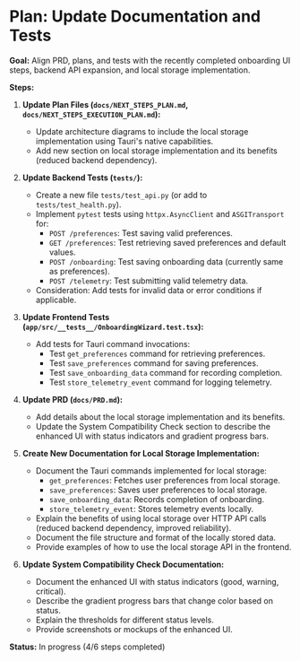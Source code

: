 # Plan: Update Documentation and Tests

**Goal:** Align PRD, plans, and tests with the recently completed onboarding UI steps, backend API expansion, and local storage implementation.

**Steps:**

1.  **Update Plan Files (`docs/NEXT_STEPS_PLAN.md`, `docs/NEXT_STEPS_EXECUTION_PLAN.md`):** 
    *   Update architecture diagrams to include the local storage implementation using Tauri's native capabilities.
    *   Add new section on local storage implementation and its benefits (reduced backend dependency).

2.  **Update Backend Tests (`tests/`):**
    *   Create a new file `tests/test_api.py` (or add to `tests/test_health.py`).
    *   Implement `pytest` tests using `httpx.AsyncClient` and `ASGITransport` for:
        *   `POST /preferences`: Test saving valid preferences.
        *   `GET /preferences`: Test retrieving saved preferences and default values.
        *   `POST /onboarding`: Test saving onboarding data (currently same as preferences).
        *   `POST /telemetry`: Test submitting valid telemetry data.
    *   Consideration: Add tests for invalid data or error conditions if applicable.

3.  **Update Frontend Tests (`app/src/__tests__/OnboardingWizard.test.tsx`):**
    *   Add tests for Tauri command invocations:
        *   Test `get_preferences` command for retrieving preferences.
        *   Test `save_preferences` command for saving preferences.
        *   Test `save_onboarding_data` command for recording completion.
        *   Test `store_telemetry_event` command for logging telemetry.

4.  **Update PRD (`docs/PRD.md`):**
    *   Add details about the local storage implementation and its benefits.
    *   Update the System Compatibility Check section to describe the enhanced UI with status indicators and gradient progress bars.

5.  **Create New Documentation for Local Storage Implementation:**
    *   Document the Tauri commands implemented for local storage:
        *   `get_preferences`: Fetches user preferences from local storage.
        *   `save_preferences`: Saves user preferences to local storage.
        *   `save_onboarding_data`: Records completion of onboarding.
        *   `store_telemetry_event`: Stores telemetry events locally.
    *   Explain the benefits of using local storage over HTTP API calls (reduced backend dependency, improved reliability).
    *   Document the file structure and format of the locally stored data.
    *   Provide examples of how to use the local storage API in the frontend.

6.  **Update System Compatibility Check Documentation:**
    *   Document the enhanced UI with status indicators (good, warning, critical).
    *   Describe the gradient progress bars that change color based on status.
    *   Explain the thresholds for different status levels.
    *   Provide screenshots or mockups of the enhanced UI.

**Status:** In progress (4/6 steps completed)